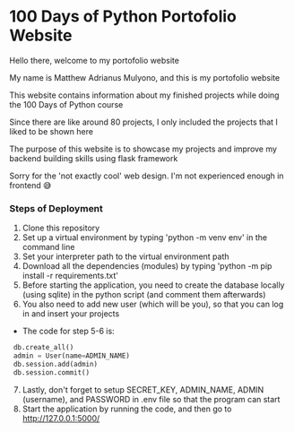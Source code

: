 # 100 Days of Python Portofolio Website
Hello there, welcome to my portofolio website

My name is Matthew Adrianus Mulyono, and this is my portofolio website

This website contains information about my finished projects while doing the 100 Days of Python course

Since there are like around 80 projects, I only included the projects that I liked to be shown here

The purpose of this website is to showcase my projects and improve my backend building skills using flask framework

Sorry for the 'not exactly cool' web design. I'm not experienced enough in frontend 😅

### Steps of Deployment
1. Clone this repository
2. Set up a virtual environment by typing 'python -m venv env' in the command line
3. Set your interpreter path to the virtual environment path
4. Download all the dependencies (modules) by typing 'python -m pip install -r requirements.txt'
5. Before starting the application, you need to create the database locally (using sqlite) in the python script (and comment them afterwards)
6. You also need to add new user (which will be you), so that you can log in and insert your projects
- The code for step 5-6 is:
```python 
 db.create_all()
 admin = User(name=ADMIN_NAME)
 db.session.add(admin)
 db.session.commit()
```
7. Lastly, don't forget to setup SECRET_KEY, ADMIN_NAME, ADMIN (username), and PASSWORD in .env file so that the program can start
8. Start the application by running the code, and then go to http://127.0.0.1:5000/
